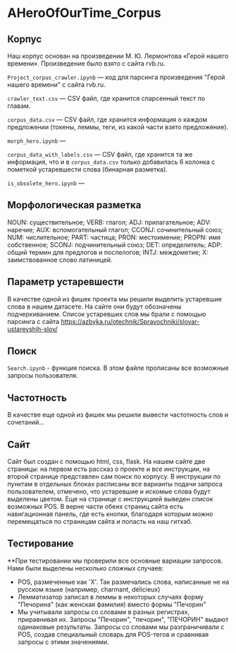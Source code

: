 # AHeroOfOurTime_Corpus
## Корпус

Наш корпус основан на произведении М. Ю. Лермонтова «Герой нашего времени». Произведение было взято с сайта rvb.ru.

`Project_corpus_crawler.ipynb` — код для парсинга произведения "Герой нашего времени" с сайта rvb.ru. 

`crawler_text.csv` — CSV файл, где хранится спарсенный текст по главам.

`corpus_data.csv` — CSV файл, где хранится информация о каждом предложении (токены, леммы, теги, из какой части взято предложение).

`morph_hero.ipynb` —

`corpus_data_with_labels.csv` — CSV файл, где хранится та же информация, что и в `corpus_data.csv` только добавилась 6 колонка с пометкой устаревшести слова (бинарная разметка).

`is_obsolete_hero.ipynb` — 

## Морфологическая разметка
NOUN: существительное;
VERB: глагол;
ADJ: прилагательное;
ADV: наречие;
AUX: вспомогательный глагол;
CCONJ: сочинительный союз;
NUM: числительное;
PART: частица;
PRON: местоимение;
PROPN: имя собственное;
SCONJ: подчинительный союз;
DET: определитель;
ADP: общий термин для предлогов и послелогов;
INTJ: междометие;
X: заимствованное слово латиницей.

## Параметр устаревшести
В качестве одной из фишек проекта мы решили выделить устаревшие слова в нашем датасете. На сайте они будут обозначены подчеркиванием. Список устаревших слов мы брали с помощью парсинга с сайта https://azbyka.ru/otechnik/Spravochniki/slovar-ustarevshih-slov/
## Поиск
`Search.ipynb` - функция поиска. В этом файле прописаны все возможные запросы пользователя.

## Частотность
В качестве еще одной из фишек мы решили вывести частотность слов и сочетаний...

## Сайт
Сайт был создан с помощью html, css, flask. На нашем сайте две страницы: на первом есть рассказ о проекте и все инструкции, на второй странице представлен сам поиск по корпусу.
В инструкции по пунктам в отдельных блоках расписаны все варианты подачи запроса пользователем, отмечено, что устаревшие и искомые слова будут выделены цветом. Еще на странице с инструкцией выведен список возможных POS. В верне части обеих страниц сайта есть навигационная панель, где есть кнопки, благодаря которым можно перемещаться по страницам сайта и попасть на наш гитхаб.
## Тестирование
**При тестировании мы проверили все основные вариации запросов. Нами были выделены несколько сложных случаев:
- POS, размеченные как 'X'. Так размечались слова, написанные не на русском языке (например, charmant, délicieux)
- Лемматизатор записал в леммы в некоторых случаях форму "Печорина" (как женская фамилия) вместо формы "Печорин"
- Мы учитывали запросы со словами в разных регистрах, приравнивая их. Запросы "Печорин", "печорин", "ПЕЧОРИН" выдают одинаковые результаты. Запросы со словами мы разграничивали с POS, создав специальный словарь для POS-тегов и сравнивая запросы с этими значениями.
